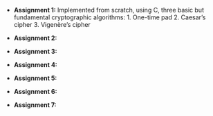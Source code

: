 + **Assignment 1:** Ιmplemented from scratch, using C, three basic but fundamental cryptographic algorithms:
                    1. One-time pad
                    2. Caesar’s cipher
                    3. Vigenère’s cipher

+ **Assignment 2:**

+ **Assignment 3:**

+ **Assignment 4:**

+ **Assignment 5:**

+ **Assignment 6:**

+ **Assignment 7:**
